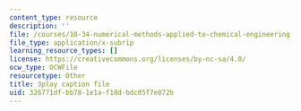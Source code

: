 ```yaml
---
content_type: resource
description: ''
file: /courses/10-34-numerical-methods-applied-to-chemical-engineering-fall-2015/326771dfbb781e1af18dbdc05f7e072b_3rIGt0GdGMY.srt
file_type: application/x-subrip
learning_resource_types: []
license: https://creativecommons.org/licenses/by-nc-sa/4.0/
ocw_type: OCWFile
resourcetype: Other
title: 3play caption file
uid: 326771df-bb78-1e1a-f18d-bdc05f7e072b
---
```

